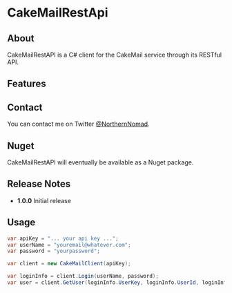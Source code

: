# CakeMailRestApi

## About

CakeMailRestAPI is a C# client for the CakeMail service through its RESTful API.

## Features


## Contact

You can contact me on Twitter [@NorthernNomad](https://twitter.com/northernnomad).

## Nuget

CakeMailRestAPI will eventually be available as a Nuget package.

## Release Notes

+ **1.0.0**    Initial release
 
## Usage

```csharp
var apiKey = "... your api key ...";
var userName = "youremail@whatever.com";
var password = "yourpassword";

var client = new CakeMailClient(apiKey);

var loginInfo = client.Login(userName, password);
var user = client.GetUser(loginInfo.UserKey, loginInfo.UserId, loginInfo.ClientId);
```

